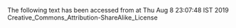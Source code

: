 The following text has been accessed from at Thu Aug 8 23:07:48 IST 2019
Creative_Commons_Attribution-ShareAlike_License
